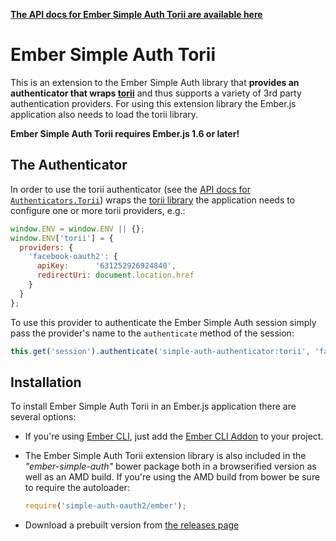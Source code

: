 __[The API docs for Ember Simple Auth Torii are available here](http://ember-simple-auth.simplabs.com/ember-simple-auth-torii-api-docs.html)__

# Ember Simple Auth Torii

This is an extension to the Ember Simple Auth library that __provides an
authenticator that wraps [torii](https://github.com/Vestorly/torii)__ and thus
supports a variety of 3rd party authentication providers. For using this
extension library the Ember.js application also needs to load the torii
library.

__Ember Simple Auth Torii requires Ember.js 1.6 or later!__

## The Authenticator

In order to use the torii authenticator (see the
[API docs for `Authenticators.Torii`](http://ember-simple-auth.simplabs.com/ember-simple-auth-torii-api-docs.html#SimpleAuth-Authenticators-Torii))
wraps the [torii library](https://github.com/Vestorly/torii) the application
needs to configure one or more torii providers, e.g.:

```js
window.ENV = window.ENV || {};
window.ENV['torii'] = {
  providers: {
    'facebook-oauth2': {
      apiKey:      '631252926924840',
      redirectUri: document.location.href
    }
  }
};
```

To use this provider to authenticate the Ember Simple Auth session simply pass
the provider's name to the `authenticate` method of the session:

```js
this.get('session').authenticate('simple-auth-authenticator:torii', 'facebook-oauth2');
```

## Installation

To install Ember Simple Auth Torii in an Ember.js application there are several
options:

* If you're using [Ember CLI](https://github.com/stefanpenner/ember-cli), just
  add the
  [Ember CLI Addon](https://github.com/simplabs/ember-cli-simple-auth-torii)
  to your project.
* The Ember Simple Auth Torii extension library is also included in the
  _"ember-simple-auth"_ bower package both in a browserified version as well as
  an AMD build. If you're using the AMD build from bower be sure to require the
  autoloader:

  ```js
  require('simple-auth-oauth2/ember');
  ```

* Download a prebuilt version from
  [the releases page](https://github.com/simplabs/ember-simple-auth/releases)
